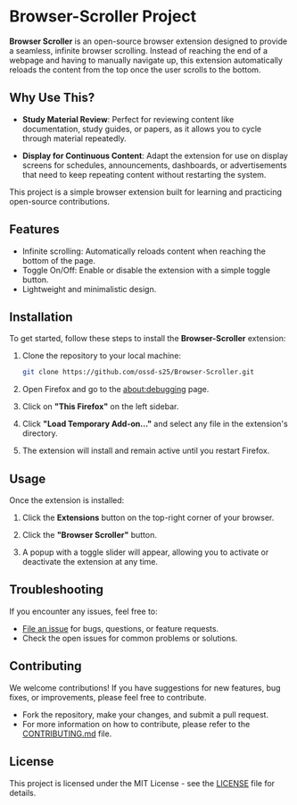 # Browser-Scroller Project

**Browser Scroller** is an open-source browser extension designed to provide a seamless, infinite browser scrolling. Instead of reaching the end of a webpage and having to manually navigate up, this extension automatically reloads the content from the top once the user scrolls to the bottom.


## Why Use This?
  
- **Study Material Review**: Perfect for reviewing content like documentation, study guides, or papers, as it allows you to cycle through material repeatedly.

- **Display for Continuous Content**: Adapt the extension for use on display screens for schedules, announcements, dashboards, or advertisements that need to keep repeating content without restarting the system.

This project is a simple browser extension built for learning and practicing open-source contributions.


## Features

- Infinite scrolling: Automatically reloads content when reaching the bottom of the page.
- Toggle On/Off: Enable or disable the extension with a simple toggle button.
- Lightweight and minimalistic design.


## Installation

To get started, follow these steps to install the **Browser-Scroller** extension:

1. Clone the repository to your local machine:

    ```bash
    git clone https://github.com/ossd-s25/Browser-Scroller.git
    ```

2. Open Firefox and go to the [about:debugging](https://firefox-source-docs.mozilla.org/devtools-user/about_colon_debugging/index.html) page.

3. Click on **"This Firefox"** on the left sidebar.

4. Click **"Load Temporary Add-on..."** and select any file in the extension's directory.

5. The extension will install and remain active until you restart Firefox.


## Usage

Once the extension is installed:

1. Click the **Extensions** button on the top-right corner of your browser.

2. Click the **"Browser Scroller"** button.

3. A popup with a toggle slider will appear, allowing you to activate or deactivate the extension at any time.


## Troubleshooting

If you encounter any issues, feel free to:

- [File an issue](https://github.com/ossd-s25/Browser-Scroller/issues) for bugs, questions, or feature requests.
- Check the open issues for common problems or solutions.


## Contributing

We welcome contributions! If you have suggestions for new features, bug fixes, or improvements, please feel free to contribute.

- Fork the repository, make your changes, and submit a pull request.
- For more information on how to contribute, please refer to the [CONTRIBUTING.md](https://github.com/ossd-s25/Browser-Scroller/blob/main/CONTRIBUTING.md) file.


## License

This project is licensed under the MIT License - see the [LICENSE](https://github.com/ossd-s25/Browser-Scroller/blob/main/LICENSE) file for details.


